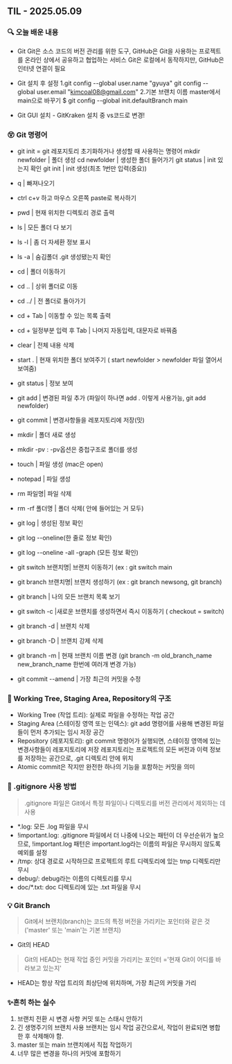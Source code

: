 ## TIL - 2025.05.09

### 🔍 오늘 배운 내용
- Git
Git은 소스 코드의 버전 관리를 위한 도구, GitHub은 Git을 사용하는 프로젝트를 온라인 상에서 공유하고 협업하는 서비스
Git은 로컬에서 동작하지만, GitHub은 인터넷 연결이 필요

- Git 설치 후 설정
1.git config --global user.name "gyuya"
  git config --global user.email "kimcoal08@gmail.com"
2.기본 브랜치 이름 master에서 main으로 바꾸기
$ git config --global init.defaultBranch main

- Git GUI 설치 - GitKraken 설치 중 vs코드로 변경!

  
### 😵 Git 명령어
 - git init = git 레포지토리 초기화하거나 생성할 때 사용하는 명령어
   mkdir newfolder | 폴더 생성
   cd newfolder | 생성한 폴더 들어가기
   git status | init 있는지 확인 
   git init | init 생성(최초 1번만 입력(중요))
   
- q | 빠져나오기
- ctrl c+v 하고 마우스 오른쪽 paste로 복사하기
- pwd | 현재 위치한 디렉토리 경로 출력
- ls | 모든 폴더 다 보기
- ls -l | 좀 더 자세환 정보 표시
- ls -a | 숨김폴더 .git 생성됐는지 확인
- cd | 폴더 이동하기
- cd .. | 상위 폴더로 이동
- cd ../ | 전 폴더로 돌아가기
- cd + Tab | 이동할 수 있는 목록 출력
- cd + 일정부분 입력 후 Tab | 나머지 자동입력, 대문자로 바꿔줌
- clear | 전체 내용 삭제
- start . | 현재 위치한 폴더 보여주기 ( start newfolder > newfolder 파일 열어서 보여줌)
- git status | 정보 보여
- git add | 변경된 파일 추가 (파일이 하나면 add . 이렇게 사용가능, git add newfolder)
- git commit | 변경사항들을 레포지토리에 저장(밋)
- mkdir | 폴더 새로 생성
- mkdir -pv : -pv옵션은 중첩구조로 폴더를 생성
- touch | 파일 생성 (mac은 open)
- notepad | 파일 생성
- rm 파일명| 파일 삭제
- rm -rf 폴더명 | 폴더 삭제( 안에 들어있는 거 모두)
- git log | 생성된 정보 확인
- git log --oneline(한 줄로 정보 확인)
- git log --oneline -all -graph (모든 정보 확인)
- git switch 브랜치명| 브랜치 이동하기 (ex : git switch main
- git branch 브랜치명| 브랜치 생성하기 (ex : git branch newsong, git branch)
- git branch | 나의 모든 브랜치 목록 보기
- git switch -c |새로운 브랜치를 생성하면서 즉시 이동하기 ( checkout = switch)
- git branch -d | 브랜치 삭제
- git branch -D | 브랜치 강제 삭제
- git branch -m | 현재 브랜치 이름 변경 (git branch -m old_branch_name new_branch_name 한번에 여러개 변경 가능)
- git commit --amend | 가장 최근의 커밋을 수정

### 🧠 Working Tree, Staging Area, Repository의 구조
- Working Tree (작업 트리): 실제로 파일을 수정하는 작업 공간
- Staging Area (스테이징 영역 또는 인덱스): git add 명령어를 사용해 변경된 파일들이 먼저 추가되는 임시 저장 공간
- Repository (레포지토리): git commit 명령어가 실행되면, 스테이징 영역에 있는 변경사항들이 레포지토리에 저장
  레포지토리는 프로젝트의 모든 버전과 이력 정보를 저장하는 공간으로, .git 디렉토리 안에 위치
- Atomic commit은 작지만 완전한 하나의 기능을 포함하는 커밋을 의미

### 🧭  .gitignore 사용 방법
 > .gitignore 파일은 Git에서 특정 파일이나 디렉토리를 버전 관리에서 제외하는 데 사용
 - *.log: 모든 .log 파일을 무시
 - !important.log: .gitignore 파일에서 더 나중에 나오는 패턴이 더 우선순위가 높으므로,
   !important.log 패턴은 important.log라는 이름의 파일은 무시하지 않도록 예외를 설정
 - /tmp: 상대 경로로 시작하므로 프로젝트의 루트 디렉토리에 있는 tmp 디렉토리만 무시
 - debug/: debug라는 이름의 디렉토리를 무시
 - doc/*.txt: doc 디렉토리에 있는 .txt 파일을 무시

### 💡 Git Branch 
> Git에서 브랜치(branch)는 코드의 특정 버전을 가리키는 포인터와 같은 것
 ('master' 또는 'main'는 기본 브랜치)
- Git의 HEAD
> Git의 HEAD는 현재 작업 중인 커밋을 가리키는 포인터 ='현재 Git이 어디를 바라보고 있는지'
- HEAD는 항상 작업 트리의 최상단에 위치하며, 가장 최근의 커밋을 가리

### ✨흔히 하는 실수
1. 브랜치 전환 시 변경 사항 커밋 또는 스태시 안하기
2. 긴 생명주기의 브랜치 사용
브랜치는 임시 작업 공간으로서, 작업이 완료되면 병합한 후 삭제해야 함.
3. master 또는 main 브랜치에서 직접 작업하기
4. 너무 많은 변경을 하나의 커밋에 포함하기
